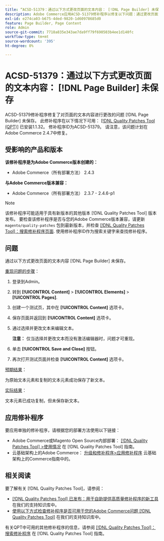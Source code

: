 ```yaml
---
title: “ACSD-51379：通过以下方式更改页面的文本内容： [!DNL Page Builder] 未保存”
description: Adobe Commerce应用ACSD-51379修补程序以修复以下问题：通过更改页面文本内容 [!DNL Page Builder] 未保存。
exl-id: e274ca03-b675-4ded-9820-1d60978685d0
feature: Page Builder, Page Content
role: Admin
source-git-commit: 7718a835e343ae7da9ff79f690503b4ee1d140fc
workflow-type: tm+mt
source-wordcount: '395'
ht-degree: 0%

---
```


# ACSD-51379：通过以下方式更改页面的文本内容： [!DNL Page Builder] 未保存

ACSD-51379修补程序修复了对页面的文本内容进行更改的问题 [!DNL Page Builder] 未保存。 此修补程序在以下情况下可用： [[!DNL Quality Patches Tool (QPT)]](/help/announcements/adobe-commerce-announcements/magento-quality-patches-released-new-tool-to-self-serve-quality-patches.md) 已安装1.1.32。 修补程序ID为ACSD-51379。 请注意，该问题计划在Adobe Commerce 2.4.7中修复。

## 受影响的产品和版本

**该修补程序是为Adobe Commerce版本创建的：**

* Adobe Commerce（所有部署方法） 2.4.3

**与Adobe Commerce版本兼容：**

* Adobe Commerce（所有部署方法） 2.3.7 - 2.4.6-p1

>[!NOTE]
>
>该修补程序可能适用于具有新版本的其他版本 [!DNL Quality Patches Tool] 版本发布。 要检查该修补程序是否与您的Adobe Commerce版本兼容，请更新 `magento/quality-patches` 包到最新版本，并检查 [[!DNL Quality Patches Tool]：搜索修补程序页面](https://experienceleague.adobe.com/tools/commerce-quality-patches/index.html). 使用修补程序ID作为搜索关键字来查找修补程序。

## 问题

通过以下方式更改页面的文本内容 [!DNL Page Builder] 未保存。

<u>重现问题的步骤</u>：

1. 登录到Admin。
1. 转到 **[!UICONTROL Content]** > **[!UICONTROL Elements]** > **[!UICONTROL Pages]**.
1. 创建一个测试页，其中在 **[!UICONTROL Content]** 选项卡。
1. 保存页面并返回到 **[!UICONTROL Content]** 选项卡。
1. 通过选择并更改文本来编辑文本。

   **注意：** 仅当选择并更改文本而没有激活编辑器时，问题才可重现。

1. 单击 **[!UICONTROL Save and Close]** 按钮。
1. 再次打开测试页面并检查 **[!UICONTROL Content]** 选项卡。

<u>预期结果</u>：

为原始文本元素和复制的文本元素成功保存了新文本。

<u>实际结果</u>：

文本元素已成功复制，但未保存新文本。

## 应用修补程序

要应用单独的修补程序，请根据您的部署方法使用以下链接：

* Adobe Commerce或Magento Open Source内部部署： [[!DNL Quality Patches Tool] >使用情况](https://experienceleague.adobe.com/docs/commerce-operations/tools/quality-patches-tool/usage.html) 在 [!DNL Quality Patches Tool] 指南。
* 云基础架构上的Adobe Commerce： [升级和修补程序>应用修补程序](https://experienceleague.adobe.com/docs/commerce-cloud-service/user-guide/develop/upgrade/apply-patches.html) 云基础架构上的Commerce指南中的。

## 相关阅读

要了解有关 [!DNL Quality Patches Tool]，请参阅：

* [[!DNL Quality Patches Tool] 已发布：用于自助提供高质量修补程序的新工具](/help/announcements/adobe-commerce-announcements/magento-quality-patches-released-new-tool-to-self-serve-quality-patches.md) 在我们的支持知识库中。
* [使用以下方式检查修补程序是否可用于您的Adobe Commerce问题 [!DNL Quality Patches Tool]](/help/support-tools/patches-available-in-qpt-tool/check-patch-for-magento-issue-with-magento-quality-patches.md) 在我们的支持知识库中。

有关QPT中可用的其他修补程序的信息，请参阅 [[!DNL Quality Patches Tool]：搜索修补程序](https://experienceleague.adobe.com/tools/commerce-quality-patches/index.html) 在 [!DNL Quality Patches Tool] 指南。
